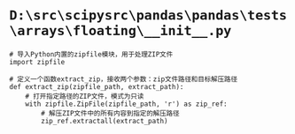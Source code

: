 # `D:\src\scipysrc\pandas\pandas\tests\arrays\floating\__init__.py`

```
# 导入Python内置的zipfile模块，用于处理ZIP文件
import zipfile

# 定义一个函数extract_zip，接收两个参数：zip文件路径和目标解压路径
def extract_zip(zipfile_path, extract_path):
    # 打开指定路径的ZIP文件，模式为只读
    with zipfile.ZipFile(zipfile_path, 'r') as zip_ref:
        # 解压ZIP文件中的所有内容到指定的解压路径
        zip_ref.extractall(extract_path)
```